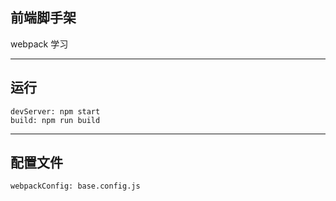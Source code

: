 ## 前端脚手架
webpack 学习
*****

## 运行
```shell
devServer: npm start
build: npm run build
```
*****

## 配置文件
```shell
webpackConfig: base.config.js

```
